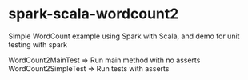 # spark-scala-wordcount2
Simple WordCount example using Spark with Scala, and demo for unit testing with spark 

WordCount2MainTest => Run main method with no asserts
WordCount2SimpleTest => Run tests with asserts